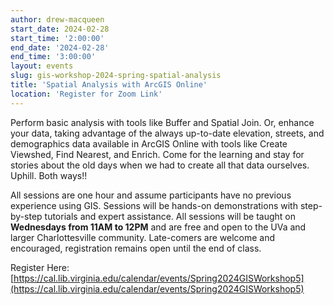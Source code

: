 ```yaml
---
author: drew-macqueen
start_date: 2024-02-28
start_time: '2:00:00'
end_date: '2024-02-28'
end_time: '3:00:00'
layout: events
slug: gis-workshop-2024-spring-spatial-analysis
title: 'Spatial Analysis with ArcGIS Online'
location: 'Register for Zoom Link'
---
```


Perform basic analysis with tools like Buffer and Spatial Join. Or, enhance your data, taking advantage of the always up-to-date elevation, streets, and demographics data available in ArcGIS Online with tools like Create Viewshed, Find Nearest, and Enrich. Come for the learning and stay for stories about the old days when we had to create all that data ourselves. Uphill. Both ways!! 

All sessions are one hour and assume participants have no previous experience using GIS.  Sessions will be hands-on demonstrations with step-by-step tutorials and expert assistance.  All sessions will be taught on **Wednesdays from 11AM to 12PM** and are free and open to the UVa and larger Charlottesville community. Late-comers are welcome and encouraged, registration remains open until the end of class.

Register Here: [https://cal.lib.virginia.edu/calendar/events/Spring2024GISWorkshop5](https://cal.lib.virginia.edu/calendar/events/Spring2024GISWorkshop5)